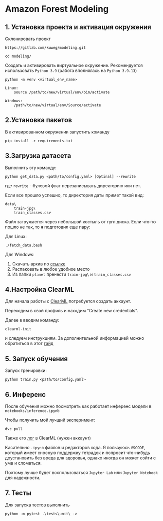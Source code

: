 # Amazon Forest Modeling

## 1. Установка проекта и активация окружения
Склонировать проект

```
https://gitlab.com/kuweg/modeling.git

cd modeling/
```

Создать и активировать виртуальное окружение.
Рекомендуется использовать `Python 3.9` (работа вполнялась на `Python 3.9.13`)

```
python -m venv <virtual_env_name>
```
```
Linux: 
    source /path/to/new/virtual/env/bin/activate

Windows:
    /path/to/new/virtual/env/Source/activate
```

## 2.Установка пакетов

В активированном окружении запустить команду
```
pip install -r requirements.txt
```

## 3.Загрузка датасета

Выполнить эту команду:

```
python get_data.py <path/to/config.yaml> [Optinal] --rewrite
```
где `rewrite` - булевой флаг перезаписывать директорию или нет.

Если все прошло успешно, то директория даты примет такой вид:
```
data\
    train-jpg\
    train_classes.csv
```

Файл загружается через небольшой костыль от гугл диска.
Если что-то пошло не так, то я подготовил еще пару:

Для Linux:
```
./fetch_data.bash
```

Для Windows:
1. Скачать архив по [ссылке](https://drive.google.com/file/d/10SQ1bXpkqVgqE9_g3_zl9shFVZ91QGEV/view?usp=drive_link)
2. Распаковать в любое удобное место
3. Из папки `planet` пренести `train-jpg\` и `train_classes.csv`


## 4.Настройка ClearML

Для начала работы с [ClearML](https://clear.ml/) потребуется создать аккаунт.

Переходим в свой профиль и находим "Create new credentials".

Далее в вводим команду: 

```
clearml-init
``` 

и следуем инструкциям.
За дополнительной информацией можно обратиться в этот [гайд](https://clear.ml/docs/latest/docs/getting_started/ds/ds_first_steps/)


## 5. Запуск обучения

Запуск тренировки:
```
python train.py <path/to/config.yaml>
```

## 6. Инференс

После обучения можно посмотреть как работает инференс модели в `notebooks/inference.ipynb`


Чтобы получить мой лучший эксперимент:
```
dvc pull
```
Также его [лог](https://app.clear.ml/projects/16c462cff38f4020a6032b9eed8f3da8/experiments/6d78bdbf0d5d45ecbb7d2ecaa82cf366/output/execution) в ClearML (нужен аккаунт)

Касательно `.ipynb` файлов и редакторов кода. Я пользуюсь `VSCODE`, который имеет сносную поддержку тетрадок и попросит что-нибудь доустановить без вреда для здоровья, однако иногда он может сойти с ума и сломаться.


 Поэтому лучше будет воспользоваться `Jupyter Lab` или `Jupyter Notebook` для надежности.

 ## 7. Тесты

 Для запуска тестов выполнить

 ```
 python -m pytest .\tests\unit\ -v
 ```